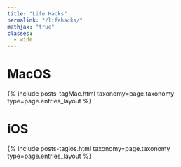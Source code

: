 ```yaml
---
title: "Life Hacks"
permalink: "/lifehacks/"
mathjax: "true"
classes:
  - wide
---
```


# MacOS

<div class="entries-{{ page.entries_layout | default: 'list' }}">
  {% include posts-tagMac.html taxonomy=page.taxonomy type=page.entries_layout %}
</div>

# iOS 

<div class="entries-{{ page.entries_layout | default: 'list' }}">
  {% include posts-tagios.html taxonomy=page.taxonomy type=page.entries_layout %}
</div>